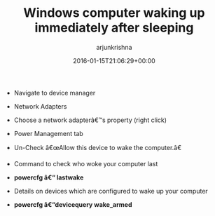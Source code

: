 ﻿---
id: 59
title: Windows computer waking up immediately after sleeping
date: 2016-01-15T21:06:29+00:00
author: arjunkrishna
layout: post
guid: http://blog.arjunkrishna.us/?p=59
permalink: /2016/01/15/windows-computer-waking-up-immediately-after-sleeping/
categories:
  - how-to
---
  * Navigate to device manager
  * Network Adapters
  * Choose a network adapterâ€™s property (right click)
  * Power Management tab
  * Un-Check â€œAllow this device to wake the computer.â€

  * Command to check who woke your computer last
  * **powercfg â€“ lastwake**

  * Details on devices which are configured to wake up your computer
  * **powercfg â€“devicequery wake_armed**
